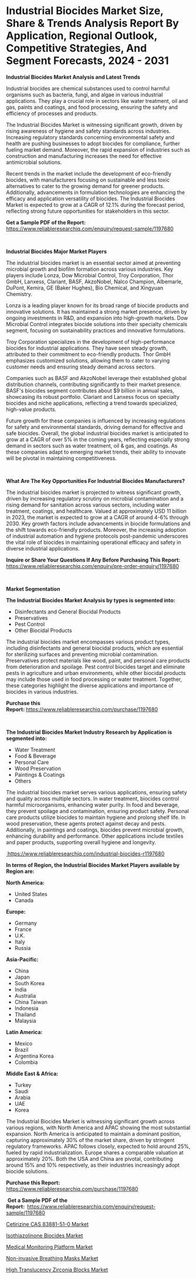 <p><h1>Industrial Biocides Market Size, Share & Trends Analysis Report By Application, Regional Outlook, Competitive Strategies, And Segment Forecasts, 2024 - 2031</h1></p><p><strong>Industrial Biocides Market Analysis and Latest Trends</strong></p>
<p><p>Industrial biocides are chemical substances used to control harmful organisms such as bacteria, fungi, and algae in various industrial applications. They play a crucial role in sectors like water treatment, oil and gas, paints and coatings, and food processing, ensuring the safety and efficiency of processes and products. </p><p>The Industrial Biocides Market is witnessing significant growth, driven by rising awareness of hygiene and safety standards across industries. Increasing regulatory standards concerning environmental safety and health are pushing businesses to adopt biocides for compliance, further fueling market demand. Moreover, the rapid expansion of industries such as construction and manufacturing increases the need for effective antimicrobial solutions. </p><p>Recent trends in the market include the development of eco-friendly biocides, with manufacturers focusing on sustainable and less toxic alternatives to cater to the growing demand for greener products. Additionally, advancements in formulation technologies are enhancing the efficacy and application versatility of biocides. The Industrial Biocides Market is expected to grow at a CAGR of 12.1% during the forecast period, reflecting strong future opportunities for stakeholders in this sector.</p></p>
<p><strong>Get a Sample PDF of the Report:&nbsp;</strong> <a href="https://www.reliableresearchiq.com/enquiry/request-sample/1197680?utm_campaign=1094&utm_medium=2&utm_source=Github&utm_content=ia&utm_term=09112024&utm_id=industrial-biocides">https://www.reliableresearchiq.com/enquiry/request-sample/1197680</a></p>
<p>&nbsp;</p>
<p><strong>Industrial Biocides Major Market Players</strong></p>
<p><p>The industrial biocides market is an essential sector aimed at preventing microbial growth and biofilm formation across various industries. Key players include Lonza, Dow Microbial Control, Troy Corporation, Thor GmbH, Lanxess, Clariant, BASF, AkzoNobel, Nalco Champion, Albemarle, DuPont, Kemira, GE (Baker Hughes), Bio Chemical, and Xingyuan Chemistry. </p><p>Lonza is a leading player known for its broad range of biocide products and innovative solutions. It has maintained a strong market presence, driven by ongoing investments in R&D, and expansion into high-growth markets. Dow Microbial Control integrates biocide solutions into their specialty chemicals segment, focusing on sustainability practices and innovative formulations.</p><p>Troy Corporation specializes in the development of high-performance biocides for industrial applications. They have seen steady growth, attributed to their commitment to eco-friendly products. Thor GmbH emphasizes customized solutions, allowing them to cater to varying customer needs and ensuring steady demand across sectors.</p><p>Companies such as BASF and AkzoNobel leverage their established global distribution channels, contributing significantly to their market presence. BASF's biocides segment contributes about $9 billion in annual sales, showcasing its robust portfolio. Clariant and Lanxess focus on specialty biocides and niche applications, reflecting a trend towards specialized, high-value products.</p><p>Future growth for these companies is influenced by increasing regulations for safety and environmental standards, driving demand for effective and safe biocides. Overall, the global industrial biocides market is anticipated to grow at a CAGR of over 5% in the coming years, reflecting especially strong demand in sectors such as water treatment, oil & gas, and coatings. As these companies adapt to emerging market trends, their ability to innovate will be pivotal in maintaining competitiveness.</p></p>
<p>&nbsp;</p>
<p><strong>What Are The Key Opportunities For Industrial Biocides Manufacturers?</strong></p>
<p><p>The industrial biocides market is projected to witness significant growth, driven by increasing regulatory scrutiny on microbial contamination and a rising demand for sanitation across various sectors, including water treatment, coatings, and healthcare. Valued at approximately USD 11 billion in 2023, the market is expected to grow at a CAGR of around 4-6% through 2030. Key growth factors include advancements in biocide formulations and the shift towards eco-friendly products. Moreover, the increasing adoption of industrial automation and hygiene protocols post-pandemic underscores the vital role of biocides in maintaining operational efficacy and safety in diverse industrial applications.</p></p>
<p><strong>Inquire or Share Your Questions If Any Before Purchasing This Report:</strong> <a href="https://www.reliableresearchiq.com/enquiry/pre-order-enquiry/1197680?utm_campaign=1094&utm_medium=2&utm_source=Github&utm_content=ia&utm_term=09112024&utm_id=industrial-biocides">https://www.reliableresearchiq.com/enquiry/pre-order-enquiry/1197680</a></p>
<p>&nbsp;</p>
<p><strong>Market Segmentation</strong></p>
<p><strong>The Industrial Biocides Market Analysis by types is segmented into:</strong></p>
<p><ul><li>Disinfectants and General Biocidal Products</li><li>Preservatives</li><li>Pest Control</li><li>Other Biocidal Products</li></ul></p>
<p><p>The industrial biocides market encompasses various product types, including disinfectants and general biocidal products, which are essential for sterilizing surfaces and preventing microbial contamination. Preservatives protect materials like wood, paint, and personal care products from deterioration and spoilage. Pest control biocides target and eliminate pests in agriculture and urban environments, while other biocidal products may include those used in food processing or water treatment. Together, these categories highlight the diverse applications and importance of biocides in various industries.</p></p>
<p><strong>Purchase this Report:&nbsp;</strong><a href="https://www.reliableresearchiq.com/purchase/1197680?utm_campaign=1094&utm_medium=2&utm_source=Github&utm_content=ia&utm_term=09112024&utm_id=industrial-biocides">https://www.reliableresearchiq.com/purchase/1197680</a></p>
<p>&nbsp;</p>
<p><strong>The Industrial Biocides Market Industry Research by Application is segmented into:</strong></p>
<p><ul><li>Water Treatment</li><li>Food & Beverage</li><li>Personal Care</li><li>Wood Preservation</li><li>Paintings & Coatings</li><li>Others</li></ul></p>
<p><p>The industrial biocides market serves various applications, ensuring safety and quality across multiple sectors. In water treatment, biocides control harmful microorganisms, enhancing water purity. In food and beverage, they prevent spoilage and contamination, ensuring product safety. Personal care products utilize biocides to maintain hygiene and prolong shelf life. In wood preservation, these agents protect against decay and pests. Additionally, in paintings and coatings, biocides prevent microbial growth, enhancing durability and performance. Other applications include textiles and paper products, supporting overall hygiene and longevity.</p></p>
<p><a href="https://www.reliableresearchiq.com/industrial-biocides-r1197680?utm_campaign=1094&utm_medium=2&utm_source=Github&utm_content=ia&utm_term=09112024&utm_id=industrial-biocides">&nbsp;https://www.reliableresearchiq.com/industrial-biocides-r1197680</a></p>
<p><strong>In terms of Region, the Industrial Biocides Market Players available by Region are:</strong></p>
<p>
    <p> <strong> North America: </strong>
        <ul>
            <li>United States</li>
            <li>Canada</li>
        </ul>
        </p> 
    <p> <strong> Europe: </strong>
        <ul>
            <li>Germany</li>
            <li>France</li>
            <li>U.K.</li>
            <li>Italy</li>
            <li>Russia</li>
        </ul>
        </p> 
    <p> <strong> Asia-Pacific: </strong>
        <ul>
            <li>China</li>
            <li>Japan</li>
            <li>South Korea</li>
            <li>India</li>
            <li>Australia</li>
            <li>China Taiwan</li>
            <li>Indonesia</li>
            <li>Thailand</li>
            <li>Malaysia</li>
        </ul>
        </p> 
    <p> <strong> Latin America: </strong>
        <ul>
            <li>Mexico</li>
            <li>Brazil</li>
            <li>Argentina Korea</li>
            <li>Colombia</li>
        </ul>
        </p> 
    <p> <strong> Middle East & Africa: </strong>
        <ul>
            <li>Turkey</li>
            <li>Saudi</li>
            <li>Arabia</li>
            <li>UAE</li>
            <li>Korea</li>
        </ul>
    </p>
    </p>
<p><p>The Industrial Biocides Market is witnessing significant growth across various regions, with North America and APAC showing the most substantial expansion. North America is anticipated to maintain a dominant position, capturing approximately 30% of the market share, driven by stringent regulatory frameworks. APAC follows closely, expected to hold around 25%, fueled by rapid industrialization. Europe shares a comparable valuation at approximately 20%. Both the USA and China are pivotal, contributing around 15% and 10% respectively, as their industries increasingly adopt biocide solutions.</p></p>
<p><strong>Purchase this Report: </strong><a href="https://www.reliableresearchiq.com/purchase/1197680?utm_campaign=1094&utm_medium=2&utm_source=Github&utm_content=ia&utm_term=09112024&utm_id=industrial-biocides">https://www.reliableresearchiq.com/purchase/1197680</a></p>
<p>&nbsp;<strong>Get a Sample PDF of the Report:&nbsp;&nbsp;</strong><a href="https://www.reliableresearchiq.com/enquiry/request-sample/1197680?utm_campaign=1094&utm_medium=2&utm_source=Github&utm_content=ia&utm_term=09112024&utm_id=industrial-biocides">https://www.reliableresearchiq.com/enquiry/request-sample/1197680</a></p>
<p><strong></strong></p>
<p><p><a href="https://www.linkedin.com/pulse/cetirizine-cas-83881-51-0-market-indicators-size-regional-ofise?utm_campaign=1094&utm_medium=2&utm_source=Github&utm_content=ia&utm_term=09112024&utm_id=industrial-biocides">Cetirizine CAS 83881-51-0 Market</a></p><p><a href="https://github.com/quannafeagen6eh/Market-Research-Report-List-1/blob/main/isothiazolinone-biocides-market.md?utm_campaign=1094&utm_medium=2&utm_source=Github&utm_content=ia&utm_term=09112024&utm_id=industrial-biocides">Isothiazolinone Biocides Market</a></p><p><a href="https://www.linkedin.com/pulse/medical-monitoring-platform-market-segmentation-geographical-sktie?utm_campaign=1094&utm_medium=2&utm_source=Github&utm_content=ia&utm_term=09112024&utm_id=industrial-biocides">Medical Monitoring Platform Market</a></p><p><a href="https://issuu.com/reportprime-2/docs/non-invasive-breathing-masks-market_d1c4836ab652cc?utm_campaign=1094&utm_medium=2&utm_source=Github&utm_content=ia&utm_term=09112024&utm_id=industrial-biocides">Non-invasive Breathing Masks Market</a></p><p><a href="https://issuu.com/reportprime-2/docs/high-translucency-zirconia-blocks-m_46625a278a0ec8?utm_campaign=1094&utm_medium=2&utm_source=Github&utm_content=ia&utm_term=09112024&utm_id=industrial-biocides">High Translucency Zirconia Blocks Market</a></p></p>